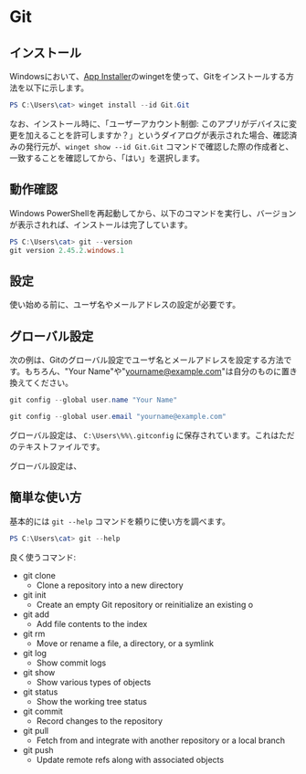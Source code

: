# Git

## インストール

Windowsにおいて、[App Installer](app-installer.md)のwingetを使って、Gitをインストールする方法を以下に示します。

```powershell
PS C:\Users\cat> winget install --id Git.Git
```

なお、インストール時に、「ユーザーアカウント制御: このアプリがデバイスに変更を加えることを許可しますか？」というダイアログが表示された場合、確認済みの発行元が、`winget show --id Git.Git` コマンドで確認した際の作成者と、一致することを確認してから、「はい」を選択します。

## 動作確認

Windows PowerShellを再起動してから、以下のコマンドを実行し、バージョンが表示されれば、インストールは完了しています。

```powershell
PS C:\Users\cat> git --version
git version 2.45.2.windows.1
```

## 設定

使い始める前に、ユーザ名やメールアドレスの設定が必要です。

## グローバル設定

次の例は、Gitのグローバル設定でユーザ名とメールアドレスを設定する方法です。もちろん、"Your Name"や"yourname@example.com"は自分のものに置き換えてください。

```powershell
git config --global user.name "Your Name"
```

```powershell
git config --global user.email "yourname@example.com"
```

グローバル設定は、 `C:\Users\%%\.gitconfig` に保存されています。これはただのテキストファイルです。

グローバル設定は、


## 簡単な使い方

基本的には `git --help` コマンドを頼りに使い方を調べます。

```powershell
PS C:\Users\cat> git --help
```

良く使うコマンド:

- git clone
	- Clone a repository into a new directory
- git init
	- Create an empty Git repository or reinitialize an existing o
- git add
	- Add file contents to the index
- git rm
	- Move or rename a file, a directory, or a symlink
- git log
	- Show commit logs
- git show
	- Show various types of objects
- git status
	- Show the working tree status
- git commit
	- Record changes to the repository
- git pull
	- Fetch from and integrate with another repository or a local branch
- git push
	- Update remote refs along with associated objects
